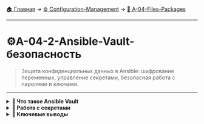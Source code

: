 [🏠 Главная](../../README.md) → [⚙️ Configuration-Management](../../README.md#-configuration-management) → [📁 A-04-Files-Packages](../../README.md#-a-04-files-packages)

---

# ⚙️A-04-2-Ansible-Vault-безопасность
> Защита конфиденциальных данных в Ansible: шифрование переменных, управление секретами, безопасная работа с паролями и ключами.

---

<details>
<summary><b>🎯 Что такое Ansible Vault</b></summary>

---

### Концепция защиты секретов

+++text
# Ansible Vault - шифрование конфиденциальных данных
┌─────────────────────────────────┐
│        Ansible Vault            │
├─────────────────────────────────┤
│  ✅ Шифрование переменных       │
│  ✅ Защита паролей и ключей     │
│  ✅ Безопасное хранение секретов│
│  ✅ Интеграция с Git            │
│  ✅ Командная работа            │
└─────────────────────────────────┘

# Что защищаем:
• Пароли баз данных
• API ключи и токены
• SSH приватные ключи
• SSL сертификаты
• Конфиденциальные конфигурации
---text

### Базовые команды Vault

+++bash
# Создание зашифрованного файла
ansible-vault create secrets.yml

# Редактирование зашифрованного файла
ansible-vault edit secrets.yml

# Просмотр зашифрованного файла
ansible-vault view secrets.yml

# Расшифровка файла
ansible-vault decrypt secrets.yml

# Шифрование существующего файла
ansible-vault encrypt secrets.yml
---bash

---

</details>

<details>
<summary><b>🔐 Работа с секретами</b></summary>

---

### Создание файла секретов

+++yaml
# secrets.yml (зашифрованный)
---
database_password: "super_secret_password"
api_key: "sk-1234567890abcdef"
ssh_private_key: |
  -----BEGIN PRIVATE KEY-----
  MIIEvgIBADANBgkqhkiG9w0BAQEFAASCBKgwggSkAgEAAoIBAQC...
  -----END PRIVATE KEY-----
ssl_certificate: |
  -----BEGIN CERTIFICATE-----
  MIIDXTCCAkWgAwIBAgIJAKoK/Ovj8W...
  -----END CERTIFICATE-----
---yaml

### Использование в playbook

+++yaml
---
- name: Deploy application with secrets
  hosts: all
  vars_files:
    - secrets.yml
  
  tasks:
    - name: Configure database
      template:
        src: database.conf.j2
        dest: /etc/app/database.conf
      vars:
        db_password: "{{ database_password }}"
---yaml

---

</details>

<details>
<summary><b>🎯 Ключевые выводы</b></summary>

---

### Best Practices Vault

+++text
✅ Используйте Vault для всех секретов
✅ Храните пароль Vault в безопасном месте
✅ Применяйте разные пароли для разных окружений
✅ Регулярно ротируйте пароли
✅ Документируйте процесс работы с секретами
---text

### Что изучаем дальше

+++text
📚 Следующая тема: Динамический инвентарь
🎯 Практика: Автоматическое обнаружение хостов
🔧 Инструменты: Cloud провайдеры
---text

---

</details>
